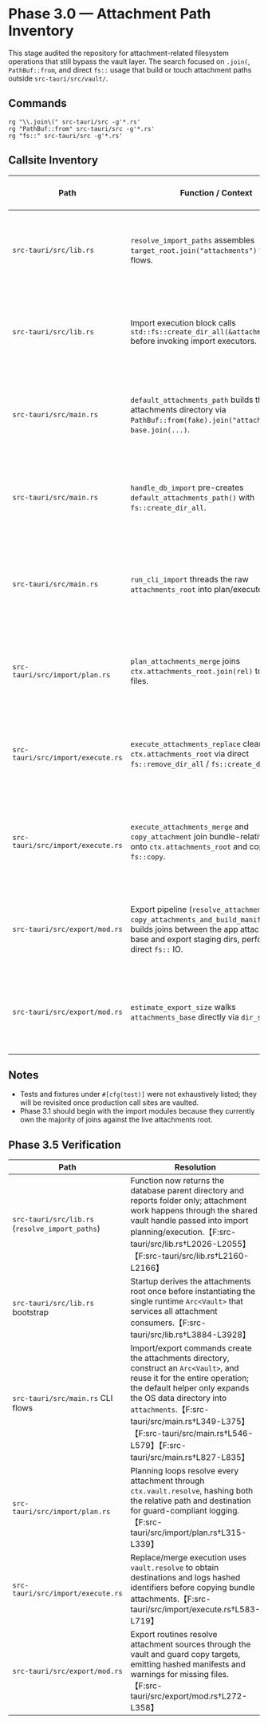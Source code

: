 # Phase 3.0 — Attachment Path Inventory

This stage audited the repository for attachment-related filesystem operations that still bypass the vault layer. The search focused on `.join(`, `PathBuf::from`, and direct `fs::` usage that build or touch attachment paths outside `src-tauri/src/vault/`.

## Commands

```
rg "\\.join\(" src-tauri/src -g'*.rs'
rg "PathBuf::from" src-tauri/src -g'*.rs'
rg "fs::" src-tauri/src -g'*.rs'
```

## Callsite Inventory

| Path | Function / Context | Action (planned follow-up) |
| --- | --- | --- |
| `src-tauri/src/lib.rs` | `resolve_import_paths` assembles `target_root.join("attachments")` for CLI/app flows. | Phase 3.2+ — swap manual joins for `Vault::resolve` output when wiring IPC + CLI entrypoints. |
| `src-tauri/src/lib.rs` | Import execution block calls `std::fs::create_dir_all(&attachments_root)` before invoking import executors. | Phase 3.2+ — move directory provisioning behind vault guard helpers and log via canonical codes. |
| `src-tauri/src/main.rs` | `default_attachments_path` builds the attachments directory via `PathBuf::from(fake).join("attachments")` / `base.join(...)`. | Phase 3.2 — resolve via shared vault instance or helper that delegates to the guard layer. |
| `src-tauri/src/main.rs` | `handle_db_import` pre-creates `default_attachments_path()` with `fs::create_dir_all`. | Phase 3.2 — replace with vault-backed path provisioning and guard-aware error mapping. |
| `src-tauri/src/main.rs` | `run_cli_import` threads the raw `attachments_root` into plan/execute contexts. | Phase 3.2 — plumb an `Arc<Vault>` through CLI import so downstream calls request resolved paths. |
| `src-tauri/src/import/plan.rs` | `plan_attachments_merge` joins `ctx.attachments_root.join(rel)` to probe live files. | Phase 3.1 — convert planning checks to use vault-resolved paths and guard error taxonomy. |
| `src-tauri/src/import/execute.rs` | `execute_attachments_replace` clears/creates `ctx.attachments_root` via direct `fs::remove_dir_all` / `fs::create_dir_all`. | Phase 3.1 — wrap replace-mode staging in vault-managed helpers with hashed-path logging. |
| `src-tauri/src/import/execute.rs` | `execute_attachments_merge` and `copy_attachment` join bundle-relative paths onto `ctx.attachments_root` and copy via `fs::copy`. | Phase 3.1 — resolve destinations through the vault and surface guard violations with canonical errors. |
| `src-tauri/src/export/mod.rs` | Export pipeline (`resolve_attachments_base`, `copy_attachments_and_build_manifests`) builds joins between the app attachments base and export staging dirs, performing direct `fs::` IO. | Phase 3.4 — delegate base resolution + copy targets to vault helpers and normalize manifest logging. |
| `src-tauri/src/export/mod.rs` | `estimate_export_size` walks `attachments_base` directly via `dir_size`. | Phase 3.4 — fetch directory handles via vault accessors before measuring disk usage. |

## Notes

* Tests and fixtures under `#[cfg(test)]` were not exhaustively listed; they will be revisited once production call sites are vaulted.
* Phase 3.1 should begin with the import modules because they currently own the majority of joins against the live attachments root.

## Phase 3.5 Verification

| Path | Resolution |
| --- | --- |
| `src-tauri/src/lib.rs` (`resolve_import_paths`) | Function now returns the database parent directory and reports folder only; attachment work happens through the shared vault handle passed into import planning/execution.【F:src-tauri/src/lib.rs†L2026-L2055】【F:src-tauri/src/lib.rs†L2160-L2166】 |
| `src-tauri/src/lib.rs` bootstrap | Startup derives the attachments root once before instantiating the single runtime `Arc<Vault>` that services all attachment consumers.【F:src-tauri/src/lib.rs†L3884-L3928】 |
| `src-tauri/src/main.rs` CLI flows | Import/export commands create the attachments directory, construct an `Arc<Vault>`, and reuse it for the entire operation; the default helper only expands the OS data directory into `attachments`.【F:src-tauri/src/main.rs†L349-L375】【F:src-tauri/src/main.rs†L546-L579】【F:src-tauri/src/main.rs†L827-L835】 |
| `src-tauri/src/import/plan.rs` | Planning loops resolve every attachment through `ctx.vault.resolve`, hashing both the relative path and destination for guard-compliant logging.【F:src-tauri/src/import/plan.rs†L315-L339】 |
| `src-tauri/src/import/execute.rs` | Replace/merge execution uses `vault.resolve` to obtain destinations and logs hashed identifiers before copying bundle attachments.【F:src-tauri/src/import/execute.rs†L583-L719】 |
| `src-tauri/src/export/mod.rs` | Export routines resolve attachment sources through the vault and guard copy targets, emitting hashed manifests and warnings for missing files.【F:src-tauri/src/export/mod.rs†L272-L358】 |
